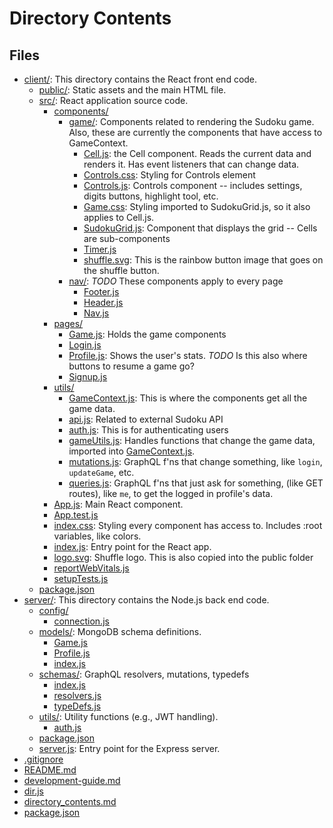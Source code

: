 # Directory Contents

## Files

- [client/](client/): This directory contains the React front end code.
	- [public/](client/public/): Static assets and the main HTML file.
	- [src/](client/src/): React application source code.
		- [components/](client/src/components/)
			- [game/](client/src/components/game/): Components related to rendering the Sudoku game. Also, these are currently the components that have access to GameContext.
				- [Cell.js](client/src/components/game/Cell.js): the Cell component. Reads the current data and renders it. Has event listeners that can change data.
				- [Controls.css](client/src/components/game/Controls.css): Styling for Controls element
				- [Controls.js](client/src/components/game/Controls.js): Controls component -- includes settings, digits buttons, highlight tool, etc.
				- [Game.css](client/src/components/game/Game.css): Styling imported to SudokuGrid.js, so it also applies to Cell.js.
				- [SudokuGrid.js](client/src/components/game/SudokuGrid.js): Component that displays the grid -- Cells are sub-components
				- [Timer.js](client/src/components/game/Timer.js)
				- [shuffle.svg](client/src/components/game/shuffle.svg): This is the rainbow button image that goes on the shuffle button.
			- [nav/](client/src/components/nav/): *TODO* These components apply to every page
				- [Footer.js](client/src/components/nav/Footer.js)
				- [Header.js](client/src/components/nav/Header.js)
				- [Nav.js](client/src/components/nav/Nav.js)
		- [pages/](client/src/pages/)
			- [Game.js](client/src/pages/Game.js): Holds the game components
			- [Login.js](client/src/pages/Login.js)
			- [Profile.js](client/src/pages/Profile.js): Shows the user's stats. *TODO* Is this also where buttons to resume a game go?
			- [Signup.js](client/src/pages/Signup.js)
		- [utils/](client/src/utils/)
			- [GameContext.js](client/src/utils/GameContext.js): This is where the components get all the game data.
			- [api.js](client/src/utils/api.js): Related to external Sudoku API
			- [auth.js](client/src/utils/auth.js): This is for authenticating users
			- [gameUtils.js](client/src/utils/gameUtils.js): Handles functions that change the game data, imported into [GameContext.js](./client/src/contexts/GameContext.js).
			- [mutations.js](client/src/utils/mutations.js): GraphQL f'ns that change something, like `login`, `updateGame`, etc.
			- [queries.js](client/src/utils/queries.js): GraphQL f'ns that just ask for something, (like GET routes), like `me`, to get the logged in profile's data.
		- [App.js](client/src/App.js): Main React component.
		- [App.test.js](client/src/App.test.js)
		- [index.css](client/src/index.css): Styling every component has access to. Includes :root variables, like colors.
		- [index.js](client/src/index.js): Entry point for the React app.
		- [logo.svg](client/src/logo.svg): Shuffle logo. This is also copied into the public folder
		- [reportWebVitals.js](client/src/reportWebVitals.js)
		- [setupTests.js](client/src/setupTests.js)
	- [package.json](client/package.json)
- [server/](server/): This directory contains the Node.js back end code.
	- [config/](server/config/)
		- [connection.js](server/config/connection.js)
	- [models/](server/models/): MongoDB schema definitions.
		- [Game.js](server/models/Game.js)
		- [Profile.js](server/models/Profile.js)
		- [index.js](server/models/index.js)
	- [schemas/](server/schemas/): GraphQL resolvers, mutations, typedefs
		- [index.js](server/schemas/index.js)
		- [resolvers.js](server/schemas/resolvers.js)
		- [typeDefs.js](server/schemas/typeDefs.js)
	- [utils/](server/utils/): Utility functions (e.g., JWT handling).
		- [auth.js](server/utils/auth.js)
	- [package.json](server/package.json)
	- [server.js](server/server.js): Entry point for the Express server.
- [.gitignore](.gitignore)
- [README.md](README.md)
- [development-guide.md](development-guide.md)
- [dir.js](dir.js)
- [directory_contents.md](directory_contents.md)
- [package.json](package.json)
